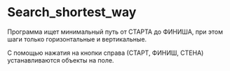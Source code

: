 Search_shortest_way
===================

Программа ищет минимальный путь от СТАРТА до ФИНИША, при этом шаги только горизонтальные и вертикальные.
 
С помощью нажатия на кнопки справа (СТАРТ, ФИНИШ, СТЕНА) устанавливаются объекты на поле.

